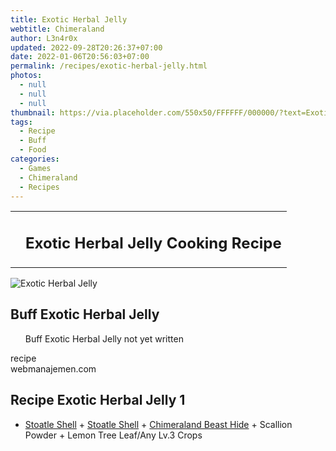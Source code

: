 ```yaml
---
title: Exotic Herbal Jelly
webtitle: Chimeraland
author: L3n4r0x
updated: 2022-09-28T20:26:37+07:00
date: 2022-01-06T20:56:03+07:00
permalink: /recipes/exotic-herbal-jelly.html
photos:
  - null
  - null
  - null
thumbnail: https://via.placeholder.com/550x50/FFFFFF/000000/?text=Exotic Herbal Jelly
tags:
  - Recipe
  - Buff
  - Food
categories:
  - Games
  - Chimeraland
  - Recipes
---
```


<section id="bootstrap-wrapper"><link rel="stylesheet" href="https://cdn.statically.io/gh/dimaslanjaka/Web-Manajemen/40ac3225/css/bootstrap-4.5-wrapper.css"/><div class="row mb-2"><div class="col-md-12 mb-2"><table class="table" id="post-info"><tbody><tr><td></td><td><h1 class="fs-5">Exotic Herbal Jelly Cooking Recipe</h1></td></tr></tbody></table></div></div><div class="card mb-2"><div class="row g-0"><div class="col-sm-4 position-relative mb-2"><img src="https://via.placeholder.com/600" class="card-img fit-cover w-100 h-100" alt="Exotic Herbal Jelly" data-fancybox="true"/></div><div class="col-sm-8 mb-2"><div class="card-body"><h2 class="card-title fs-5">Buff Exotic Herbal Jelly</h2><div class="card-text"><ul>Buff Exotic Herbal Jelly not yet written</ul></div><span class="badge rounded-pill bg-dark">recipe</span></div><div class="card-footer text-end text-muted">webmanajemen.com</div></div></div></div><div class="row mb-2"><div class="col-12 col-lg-6 recipe-item mb-2"><div class="card"><div class="card-body"><h2 class="card-title fs-5">Recipe Exotic Herbal Jelly 1</h2><div class="card-text"><ul><li><a class="text-decoration-none" href="/chimeraland/materials/stoatle-shell.html">Stoatle Shell</a><span> + </span><a class="text-decoration-none" href="/chimeraland/materials/stoatle-shell.html">Stoatle Shell</a><span> + </span><a class="text-decoration-none" href="/chimeraland/materials/chimeraland-beast-hide.html">Chimeraland Beast Hide</a><span> + </span>Scallion Powder<span> + </span>Lemon Tree Leaf/Any Lv.3 Crops</li></ul></div></div></div></div></div></section>